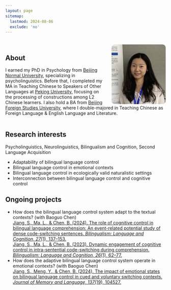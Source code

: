 ```yaml
---
layout: page
sitemap:
  lastmod: 2024-08-06
  exclude: 'no'
---
```

<br />
<!-- Profile picture -->
<img class="ProfilePic" img width="170" align="right" alt="Siyi Jiang" style="float: right; margin-left: 28px; margin-up: 30px; border-radius: 10px; background-color: rgba(255, 255, 255, 0.5);" src="pic240602.png">

## About
I earned my PhD in Psychology from [Beijing Normal University](https://en.wikipedia.org/wiki/Beijing_Normal_University), specializing in psycholinguistics. Before that, I completed my MA in Teaching Chinese to Speakers of Other Languages at [Peking University](https://en.wikipedia.org/wiki/Peking_University), focusing on the processing of constructions among L2 Chinese learners. I also hold a BA from [Beijing Foreign Studies University](https://en.wikipedia.org/wiki/Beijing_Foreign_Studies_University), where I double-majored in Teaching Chinese as Foreign Language & English Language and Literature.
<br /> <br />

## Research interests
Psycholinguistics, Neurolinguistics, Bilingualism and Cognition, Second Language Acquisition
- Adaptability of bilingual language control
- Bilingual language control in emotional contexts
- Bilingual language control in ecologically valid naturalistic settings
- Interconnection between bilingual language control and cognitive control

## Ongoing projects 
- How does the bilingual language control system adapt to the textual contexts? (with Baoguo Chen)<br>
[Jiang, S., Ma, L., & Chen, B. (2024). The role of cognitive control in bilingual language comprehension: An event-related potential study of dense code-switching sentences. *Bilingualism: Language and Cognition, 27*(1), 137–153.](https://doi.org/10.1017/S1366728923000494)<br> 
[Jiang, S., Ma, L., & Chen, B. (2023). Dynamic engagement of cognitive control in intra-sentential code-switching during comprehension. *Bilingualism: Language and Cognition, 26*(1), 62–77.](https://doi.org/10.1017/S1366728922000323)<br>
- How does the adaptive bilingual language control system operate in emotional contexts? (with Baoguo Chen)<br>
[Jiang, S., Meng, Y., & Chen, B. (2024). The impact of emotional states on bilingual language control in cued and voluntary switching contexts. *Journal of Memory and Language, 137*(19), 104527.](https://doi.org/10.1016/j.jml.2024.104527)
